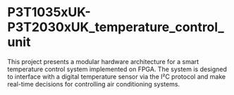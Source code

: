 # P3T1035xUK-P3T2030xUK_temperature_control_unit
This project presents a modular hardware architecture for a smart temperature control system implemented on FPGA. The system is designed to interface with a digital temperature sensor via the I²C protocol and make real-time decisions for controlling air conditioning systems.

